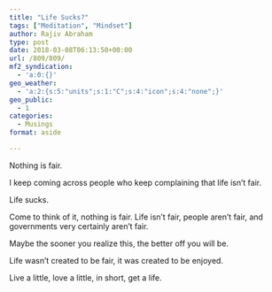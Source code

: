 ```yaml
---
title: "Life Sucks?"
tags: ["Meditation", "Mindset"]
author: Rajiv Abraham
type: post
date: 2018-03-08T06:13:50+00:00
url: /809/809/
mf2_syndication:
  - 'a:0:{}'
geo_weather:
  - 'a:2:{s:5:"units";s:1:"C";s:4:"icon";s:4:"none";}'
geo_public:
  - 1
categories:
  - Musings
format: aside

---
```

<p style="text-align: left;">
  Nothing is fair.
</p>

<p style="text-align: left;">
  I keep coming across people who keep complaining that life isn&#8217;t fair.
</p>

<p style="text-align: left;">
  Life sucks.
</p>

<p style="text-align: left;">
  Come to think of it, nothing is fair. Life isn&#8217;t fair, people aren&#8217;t fair, and governments very certainly aren&#8217;t fair.
</p>

<p style="text-align: left;">
  Maybe the sooner you realize this, the better off you will be.
</p>

<p style="text-align: left;">
  Life wasn&#8217;t created to be fair, it was created to be enjoyed.
</p>

<p style="text-align: left;">
  Live a little, love a little, in short, get a life.
</p>